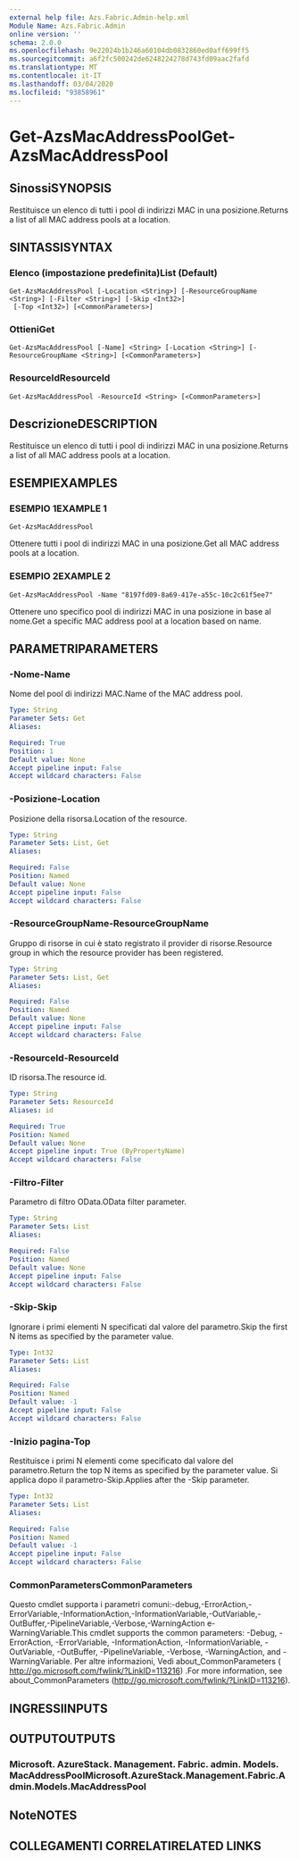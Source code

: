 ```yaml
---
external help file: Azs.Fabric.Admin-help.xml
Module Name: Azs.Fabric.Admin
online version: ''
schema: 2.0.0
ms.openlocfilehash: 9e22024b1b246a60104db0832860ed0aff699ff5
ms.sourcegitcommit: a6f2fc500242de6248224278d743fd09aac2fafd
ms.translationtype: MT
ms.contentlocale: it-IT
ms.lasthandoff: 03/04/2020
ms.locfileid: "93858961"
---
```

# <span data-ttu-id="adfa9-101">Get-AzsMacAddressPool</span><span class="sxs-lookup"><span data-stu-id="adfa9-101">Get-AzsMacAddressPool</span></span>

## <span data-ttu-id="adfa9-102">Sinossi</span><span class="sxs-lookup"><span data-stu-id="adfa9-102">SYNOPSIS</span></span>
<span data-ttu-id="adfa9-103">Restituisce un elenco di tutti i pool di indirizzi MAC in una posizione.</span><span class="sxs-lookup"><span data-stu-id="adfa9-103">Returns a list of all MAC address pools at a location.</span></span>

## <span data-ttu-id="adfa9-104">SINTASSI</span><span class="sxs-lookup"><span data-stu-id="adfa9-104">SYNTAX</span></span>

### <span data-ttu-id="adfa9-105">Elenco (impostazione predefinita)</span><span class="sxs-lookup"><span data-stu-id="adfa9-105">List (Default)</span></span>
```
Get-AzsMacAddressPool [-Location <String>] [-ResourceGroupName <String>] [-Filter <String>] [-Skip <Int32>]
 [-Top <Int32>] [<CommonParameters>]
```

### <span data-ttu-id="adfa9-106">Ottieni</span><span class="sxs-lookup"><span data-stu-id="adfa9-106">Get</span></span>
```
Get-AzsMacAddressPool [-Name] <String> [-Location <String>] [-ResourceGroupName <String>] [<CommonParameters>]
```

### <span data-ttu-id="adfa9-107">ResourceId</span><span class="sxs-lookup"><span data-stu-id="adfa9-107">ResourceId</span></span>
```
Get-AzsMacAddressPool -ResourceId <String> [<CommonParameters>]
```

## <span data-ttu-id="adfa9-108">Descrizione</span><span class="sxs-lookup"><span data-stu-id="adfa9-108">DESCRIPTION</span></span>
<span data-ttu-id="adfa9-109">Restituisce un elenco di tutti i pool di indirizzi MAC in una posizione.</span><span class="sxs-lookup"><span data-stu-id="adfa9-109">Returns a list of all MAC address pools at a location.</span></span>

## <span data-ttu-id="adfa9-110">ESEMPI</span><span class="sxs-lookup"><span data-stu-id="adfa9-110">EXAMPLES</span></span>

### <span data-ttu-id="adfa9-111">ESEMPIO 1</span><span class="sxs-lookup"><span data-stu-id="adfa9-111">EXAMPLE 1</span></span>
```
Get-AzsMacAddressPool
```

<span data-ttu-id="adfa9-112">Ottenere tutti i pool di indirizzi MAC in una posizione.</span><span class="sxs-lookup"><span data-stu-id="adfa9-112">Get all MAC address pools at a location.</span></span>

### <span data-ttu-id="adfa9-113">ESEMPIO 2</span><span class="sxs-lookup"><span data-stu-id="adfa9-113">EXAMPLE 2</span></span>
```
Get-AzsMacAddressPool -Name "8197fd09-8a69-417e-a55c-10c2c61f5ee7"
```

<span data-ttu-id="adfa9-114">Ottenere uno specifico pool di indirizzi MAC in una posizione in base al nome.</span><span class="sxs-lookup"><span data-stu-id="adfa9-114">Get a specific MAC address pool at a location based on name.</span></span>

## <span data-ttu-id="adfa9-115">PARAMETRI</span><span class="sxs-lookup"><span data-stu-id="adfa9-115">PARAMETERS</span></span>

### <span data-ttu-id="adfa9-116">-Nome</span><span class="sxs-lookup"><span data-stu-id="adfa9-116">-Name</span></span>
<span data-ttu-id="adfa9-117">Nome del pool di indirizzi MAC.</span><span class="sxs-lookup"><span data-stu-id="adfa9-117">Name of the MAC address pool.</span></span>

```yaml
Type: String
Parameter Sets: Get
Aliases:

Required: True
Position: 1
Default value: None
Accept pipeline input: False
Accept wildcard characters: False
```

### <span data-ttu-id="adfa9-118">-Posizione</span><span class="sxs-lookup"><span data-stu-id="adfa9-118">-Location</span></span>
<span data-ttu-id="adfa9-119">Posizione della risorsa.</span><span class="sxs-lookup"><span data-stu-id="adfa9-119">Location of the resource.</span></span>

```yaml
Type: String
Parameter Sets: List, Get
Aliases:

Required: False
Position: Named
Default value: None
Accept pipeline input: False
Accept wildcard characters: False
```

### <span data-ttu-id="adfa9-120">-ResourceGroupName</span><span class="sxs-lookup"><span data-stu-id="adfa9-120">-ResourceGroupName</span></span>
<span data-ttu-id="adfa9-121">Gruppo di risorse in cui è stato registrato il provider di risorse.</span><span class="sxs-lookup"><span data-stu-id="adfa9-121">Resource group in which the resource provider has been registered.</span></span>

```yaml
Type: String
Parameter Sets: List, Get
Aliases:

Required: False
Position: Named
Default value: None
Accept pipeline input: False
Accept wildcard characters: False
```

### <span data-ttu-id="adfa9-122">-ResourceId</span><span class="sxs-lookup"><span data-stu-id="adfa9-122">-ResourceId</span></span>
<span data-ttu-id="adfa9-123">ID risorsa.</span><span class="sxs-lookup"><span data-stu-id="adfa9-123">The resource id.</span></span>

```yaml
Type: String
Parameter Sets: ResourceId
Aliases: id

Required: True
Position: Named
Default value: None
Accept pipeline input: True (ByPropertyName)
Accept wildcard characters: False
```

### <span data-ttu-id="adfa9-124">-Filtro</span><span class="sxs-lookup"><span data-stu-id="adfa9-124">-Filter</span></span>
<span data-ttu-id="adfa9-125">Parametro di filtro OData.</span><span class="sxs-lookup"><span data-stu-id="adfa9-125">OData filter parameter.</span></span>

```yaml
Type: String
Parameter Sets: List
Aliases:

Required: False
Position: Named
Default value: None
Accept pipeline input: False
Accept wildcard characters: False
```

### <span data-ttu-id="adfa9-126">-Skip</span><span class="sxs-lookup"><span data-stu-id="adfa9-126">-Skip</span></span>
<span data-ttu-id="adfa9-127">Ignorare i primi elementi N specificati dal valore del parametro.</span><span class="sxs-lookup"><span data-stu-id="adfa9-127">Skip the first N items as specified by the parameter value.</span></span>

```yaml
Type: Int32
Parameter Sets: List
Aliases:

Required: False
Position: Named
Default value: -1
Accept pipeline input: False
Accept wildcard characters: False
```

### <span data-ttu-id="adfa9-128">-Inizio pagina</span><span class="sxs-lookup"><span data-stu-id="adfa9-128">-Top</span></span>
<span data-ttu-id="adfa9-129">Restituisce i primi N elementi come specificato dal valore del parametro.</span><span class="sxs-lookup"><span data-stu-id="adfa9-129">Return the top N items as specified by the parameter value.</span></span>
<span data-ttu-id="adfa9-130">Si applica dopo il parametro-Skip.</span><span class="sxs-lookup"><span data-stu-id="adfa9-130">Applies after the -Skip parameter.</span></span>

```yaml
Type: Int32
Parameter Sets: List
Aliases:

Required: False
Position: Named
Default value: -1
Accept pipeline input: False
Accept wildcard characters: False
```

### <span data-ttu-id="adfa9-131">CommonParameters</span><span class="sxs-lookup"><span data-stu-id="adfa9-131">CommonParameters</span></span>
<span data-ttu-id="adfa9-132">Questo cmdlet supporta i parametri comuni:-debug,-ErrorAction,-ErrorVariable,-InformationAction,-InformationVariable,-OutVariable,-OutBuffer,-PipelineVariable,-Verbose,-WarningAction e-WarningVariable.</span><span class="sxs-lookup"><span data-stu-id="adfa9-132">This cmdlet supports the common parameters: -Debug, -ErrorAction, -ErrorVariable, -InformationAction, -InformationVariable, -OutVariable, -OutBuffer, -PipelineVariable, -Verbose, -WarningAction, and -WarningVariable.</span></span> <span data-ttu-id="adfa9-133">Per altre informazioni, Vedi about_CommonParameters ( http://go.microsoft.com/fwlink/?LinkID=113216) .</span><span class="sxs-lookup"><span data-stu-id="adfa9-133">For more information, see about_CommonParameters (http://go.microsoft.com/fwlink/?LinkID=113216).</span></span>

## <span data-ttu-id="adfa9-134">INGRESSI</span><span class="sxs-lookup"><span data-stu-id="adfa9-134">INPUTS</span></span>

## <span data-ttu-id="adfa9-135">OUTPUT</span><span class="sxs-lookup"><span data-stu-id="adfa9-135">OUTPUTS</span></span>

### <span data-ttu-id="adfa9-136">Microsoft. AzureStack. Management. Fabric. admin. Models. MacAddressPool</span><span class="sxs-lookup"><span data-stu-id="adfa9-136">Microsoft.AzureStack.Management.Fabric.Admin.Models.MacAddressPool</span></span>

## <span data-ttu-id="adfa9-137">Note</span><span class="sxs-lookup"><span data-stu-id="adfa9-137">NOTES</span></span>

## <span data-ttu-id="adfa9-138">COLLEGAMENTI CORRELATI</span><span class="sxs-lookup"><span data-stu-id="adfa9-138">RELATED LINKS</span></span>
